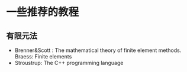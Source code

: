 # 一些推荐的教程

## 有限元法

* Brenner&Scott : The mathematical theory of finite element methods. Braess: Finite elements
* Stroustrup: The C++ programming language

